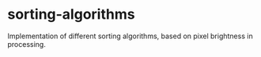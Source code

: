 # sorting-algorithms
Implementation of different sorting algorithms, based on pixel brightness in processing.
